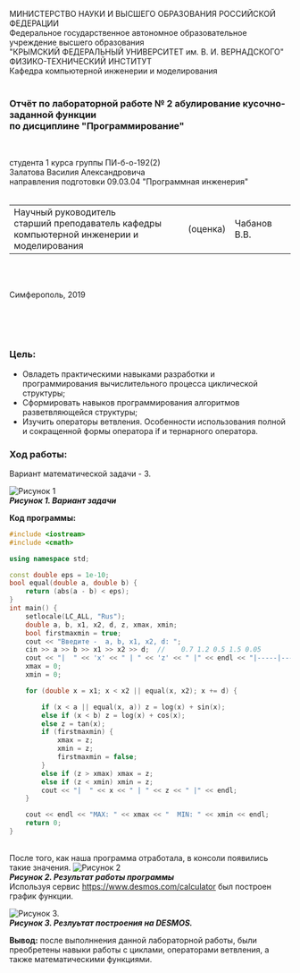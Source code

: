 МИНИСТЕРСТВО НАУКИ  И ВЫСШЕГО ОБРАЗОВАНИЯ РОССИЙСКОЙ ФЕДЕРАЦИИ  
Федеральное государственное автономное образовательное учреждение высшего образования  
"КРЫМСКИЙ ФЕДЕРАЛЬНЫЙ УНИВЕРСИТЕТ им. В. И. ВЕРНАДСКОГО"  
ФИЗИКО-ТЕХНИЧЕСКИЙ ИНСТИТУТ  
Кафедра компьютерной инженерии и моделирования
<br/><br/>
 
### Отчёт по лабораторной работе № 2 абулирование кусочно-заданной функции<br/> по дисциплине "Программирование"
<br/>
 
студента 1 курса группы ПИ-б-о-192(2)  
Залатова Василия Александровича  
направления подготовки 09.03.04 "Программная инженерия"  
<br/>
 
<table>
<tr><td>Научный руководитель<br/> старший преподаватель кафедры<br/> компьютерной инженерии и моделирования</td>
<td>(оценка)</td>
<td>Чабанов В.В.</td>
</tr>
</table>
<br/><br/>
 
Симферополь, 2019

<br><br><br>
### Цель: <br>
* Овладеть практическими навыками разработки и программирования вычислительного процесса циклической структуры;
* Сформировать навыков программирования алгоритмов разветвляющейся структуры;
* Изучить операторы ветвления. Особенности использования полной и сокращенной формы оператора if и тернарного оператора.

### Ход работы: <br>
Вариант математической задачи - 3.<br>

![](https://sun3.43222.userapi.com/GZBe6oZAAn7ijTPBgJDBv7TTwVpElj51oFhtUg/K9WfRr26EB4.jpg "Рисунок 1")<br>
<t><t><t>***Рисунок 1. Вариант задачи***

**Код программы:**
```C++
#include <iostream>
#include <cmath>

using namespace std;

const double eps = 1e-10;
bool equal(double a, double b) {
    return (abs(a - b) < eps);
}
int main() {
    setlocale(LC_ALL, "Rus");
    double a, b, x1, x2, d, z, xmax, xmin;
    bool firstmaxmin = true;
    cout << "Введите -  a, b, x1, x2, d: ";
    cin >> a >> b >> x1 >> x2 >> d;  //    0.7 1.2 0.5 1.5 0.05
    cout << "|  " << 'x' << " | " << 'z' << " |" << endl << "|-----|-----|" << endl;
    xmax = 0;
    xmin = 0;

    for (double x = x1; x < x2 || equal(x, x2); x += d) {

        if (x < a || equal(x, a)) z = log(x) + sin(x);
        else if (x < b) z = log(x) + cos(x); 
        else z = tan(x);
        if (firstmaxmin) {
            xmax = z;
            xmin = z;
            firstmaxmin = false;
        }
        else if (z > xmax) xmax = z;
        else if (z < xmin) xmin = z;
        cout << "|  " << x << " | " << z << " |" << endl;
    }

    cout << endl << "MAX: " << xmax << "  MIN: " << xmin << endl;
    return 0;
}
```
<br> После того, как наша программа отработала, в консоли появились такие значения.
 ![](https://sun1.43222.userapi.com/2PomPpf92ax4YPwFsn1PwRoEcIw_PUFkLWL9OQ/JisXSmhHPDQ.jpg "Рисунок 2")<br>
 <t><t><t>***Рисунок 2. Результат работы программы*** <br>
 Используя сервис https://www.desmos.com/calculator был построен график функции.<br>
 
![](https://sun2.43222.userapi.com/0ksVX4P9m3STCUPDTE6W97-l8t3ZjdW4Z9uF5w/CbXNG6zjDQs.jpg "Рисунок 3.")<br>
<t><t><t>***Рисунок 3. Резлуьтат построения на DESMOS.***<br>

**Вывод:** после выполннения данной лабораторной работы, были преобретены навыки работы с циклами, операторами ветвления, а также математическими функциями.
